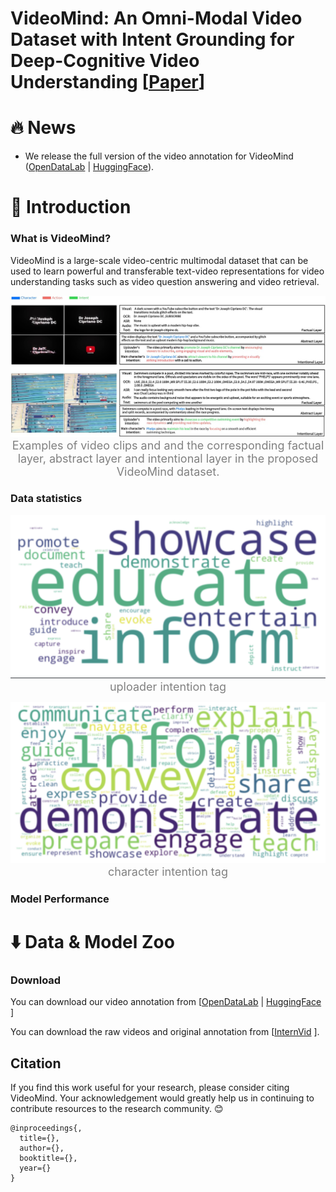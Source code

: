 # VideoMind: An Omni-Modal Video Dataset with Intent Grounding for Deep-Cognitive Video Understanding \[[Paper]()\]

# :fire: News
- We release the full version of the video annotation for VideoMind ([OpenDataLab](https://opendatalab.com/Dixin/VideoMind) | [HuggingFace](https://opendatalab.com/Dixin/VideoMind)). 
  
# :book: Introduction

### What is VideoMind?
VideoMind is a large-scale video-centric multimodal dataset that can be used to learn powerful and transferable text-video representations for video understanding tasks such as video question answering and video retrieval. 

<p align="center">
<img src="image/examples.png" alt="examples for VideoMind"/>
<font size=4 color="gray">Examples of video clips and and the corresponding factual layer, abstract layer and intentional layer in the proposed VideoMind dataset.</font>
</p>

### Data statistics

<p align="center">
<img src="image/uploader_intention_tag.png" alt="uploader_intention_tag"/>
<font size=4 color="gray">uploader intention tag</font>
</p>

<p align="center">
<img src="image/character_intention_tag.png" alt="character_intention_tag"/>
<font size=4 color="gray">character intention tag</font>
</p>

### Model Performance

# :arrow_down: Data & Model Zoo

### Download
You can download our video annotation from \[[OpenDataLab](https://opendatalab.com/Dixin/VideoMind) \| [HuggingFace](https://opendatalab.com/Dixin/VideoMind) \]

You can download the raw videos and original annotation from \[[InternVid](https://opendatalab.com/shepshep/InternVid) \].

## Citation
If you find this work useful for your research, please consider citing VideoMind. Your acknowledgement would greatly help us in continuing to contribute resources to the research community. 😊
```
@inproceedings{,
  title={},
  author={},
  booktitle={},
  year={}
}
```

